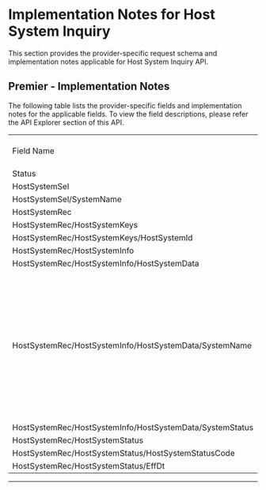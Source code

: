 # Implementation Notes for Host System Inquiry

This section provides the provider-specific request schema and implementation notes applicable for Host System Inquiry API.


<!--
type: tab
titles: Premier
-->

## Premier - Implementation Notes

 The following table lists the provider-specific fields and implementation notes for the applicable fields. To view the field descriptions, please refer the API Explorer section of this API.

 <table cellspacing="0">
    <col  />
    <col  />
    <col  />
    <col  />
    <tbody>
        <tr>
            <td>Field Name</td>
            <td>Core Usage</td>
            <td>Core Field length</td>
            <td>Implementation Note</td>
        </tr>
        <tr>
            <td>Status</td>
            <td>Default</td>
            <td>Defaut</td>
            <td>&#160;</td>
        </tr>
        <tr>
            <td>HostSystemSel</td>
            <td>Default</td>
            <td>Defaut</td>
            <td>&#160;</td>
        </tr>
        <tr>
            <td>HostSystemSel/SystemName</td>
            <td>Default</td>
            <td>Defaut</td>
            <td>&#160;</td>
        </tr>
        <tr>
            <td>HostSystemRec</td>
            <td>Default</td>
            <td>Defaut</td>
            <td>&#160;</td>
        </tr>
        <tr>
            <td>HostSystemRec/HostSystemKeys</td>
            <td>Default</td>
            <td>Defaut</td>
            <td>&#160;</td>
        </tr>
        <tr>
            <td>HostSystemRec/HostSystemKeys/HostSystemId</td>
            <td>Default</td>
            <td>Defaut</td>
            <td>&#160;</td>
        </tr>
        <tr>
            <td>HostSystemRec/HostSystemInfo</td>
            <td>Default</td>
            <td>Defaut</td>
            <td>&#160;</td>
        </tr>
        <tr>
            <td>HostSystemRec/HostSystemInfo/HostSystemData</td>
            <td>Default</td>
            <td>Defaut</td>
            <td>&#160;</td>
        </tr>
        <tr>
            <td>HostSystemRec/HostSystemInfo/HostSystemData/SystemName</td>
            <td>Default</td>
            <td>Defaut</td>
            <td>If all system statuses are requested and all systems in Premier are in Active status, ESF returns HostSystemData aggregate for each system and additional HostSystemData aggregate with "All" as the System Name.</td>
        </tr>
        <tr>
            <td>HostSystemRec/HostSystemInfo/HostSystemData/SystemStatus</td>
            <td>Default</td>
            <td>Defaut</td>
            <td>&#160;</td>
        </tr>
        <tr>
            <td>HostSystemRec/HostSystemStatus</td>
            <td>Default</td>
            <td>Defaut</td>
            <td>&#160;</td>
        </tr>
        <tr>
            <td>HostSystemRec/HostSystemStatus/HostSystemStatusCode</td>
            <td>Default</td>
            <td>Defaut</td>
            <td>&#160;</td>
        </tr>
        <tr>
            <td>HostSystemRec/HostSystemStatus/EffDt</td>
            <td>Default</td>
            <td>Defaut</td>
            <td>&#160;</td>
        </tr>
    </tbody>
</table>

---     

<!-- type: tab-end -->